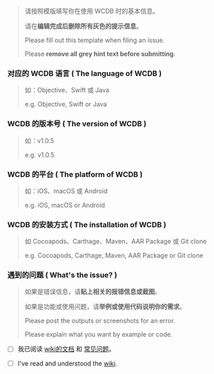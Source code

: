 > 请按照模版填写你在使用 WCDB 时的基本信息。
>
> 请在**编辑完成后删除所有灰色的提示信息**。
>
> Please fill out this template when filing an issue.
>
> Please **remove all grey hint text before submitting**.
>

### 对应的 WCDB 语言 ( The language of WCDB )

> 如：Objective、Swift 或 Java
>
> e.g. Objective, Swift or Java 





### WCDB 的版本号 ( The version of WCDB )

> 如：v1.0.5
>
> e.g. v1.0.5





### WCDB 的平台 ( The platform of WCDB )

> 如：iOS、macOS 或 Android 
>
> e.g. iOS, macOS or Android





### WCDB 的安装方式 ( The installation of WCDB )

> 如 Cocoapods、Carthage、Maven、AAR Package 或 Git clone
>
> e.g. Cocoapods, Carthage, Maven, AAR Package or Git clone





### 遇到的问题 ( What's the issue? )

> 如果是错误信息，请**贴上相关的报错信息或截图**。
>
> 如果是功能或使用问题，请**举例或使用代码说明你的需求**。
>
> Please post the outputs or screenshots for an error.
>
> Please explain what you want by example or code.

















- [ ] 我已阅读 [wiki的文档](https://github.com/Tencent/wcdb/wiki) 和 [常见问题](https://github.com/Tencent/wcdb/wiki/常见问题)。


- [ ]  I've read and understood the [wiki](https://github.com/Tencent/wcdb/wiki/iOS-macOS-Tutorial).